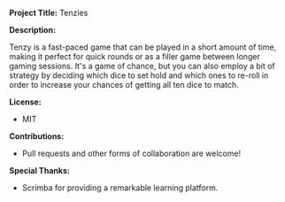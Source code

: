 **Project Title:** Tenzies

**Description:**

Tenzy is a fast-paced game that can be played in a short amount of time, making it perfect for quick rounds or as a filler game between longer gaming sessions. It's a game of chance, but you can also employ a bit of strategy by deciding which dice to set hold and which ones to re-roll in order to increase your chances of getting all ten dice to match.

**License:**

- MIT

**Contributions:**

- Pull requests and other forms of collaboration are welcome!

**Special Thanks:**

- Scrimba for providing a remarkable learning platform.
